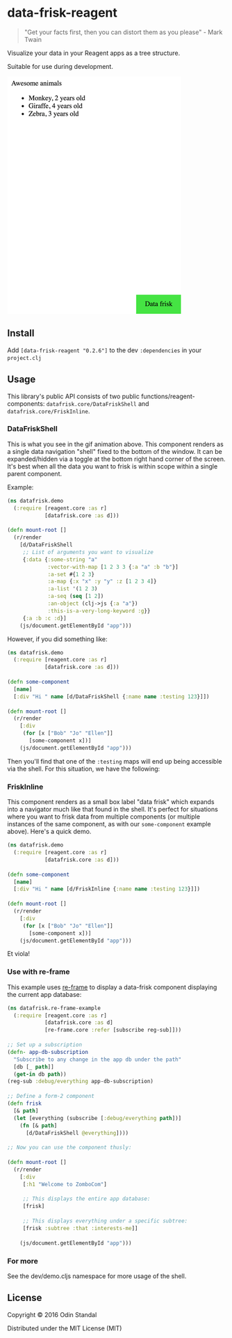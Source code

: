 # data-frisk-reagent

> "Get your facts first, then you can distort them as you please" - Mark Twain

Visualize your data in your Reagent apps as a tree structure.

Suitable for use during development.

<img src="data-frisk.gif">

## Install

Add `[data-frisk-reagent "0.2.6"]` to the dev `:dependencies` in your `project.clj`

## Usage

This library's public API consists of two public functions/reagent-components: `datafrisk.core/DataFriskShell` and `datafrisk.core/FriskInline`.


### DataFriskShell

This is what you see in the gif animation above. This component renders as a single data navigation "shell" fixed to the bottom of the window. It can be expanded/hidden via a toggle at the bottom right hand corner of the screen. It's best when all the data you want to frisk is within scope within a single parent component.

Example:

```clojure
(ns datafrisk.demo
  (:require [reagent.core :as r]
            [datafrisk.core :as d]))

(defn mount-root []
  (r/render
    [d/DataFriskShell
     ;; List of arguments you want to visualize
     {:data {:some-string "a"
             :vector-with-map [1 2 3 3 {:a "a" :b "b"}]
             :a-set #{1 2 3}
             :a-map {:x "x" :y "y" :z [1 2 3 4]}
             :a-list '(1 2 3)
             :a-seq (seq [1 2])
             :an-object (clj->js {:a "a"})
             :this-is-a-very-long-keyword :g}}
     {:a :b :c :d}]
    (js/document.getElementById "app")))
```

However, if you did something like:

```clojure
(ns datafrisk.demo
  (:require [reagent.core :as r]
            [datafrisk.core :as d]))

(defn some-component
  [name]
  [:div "Hi " name [d/DataFriskShell {:name name :testing 123}]])

(defn mount-root []
  (r/render
    [:div
     (for [x ["Bob" "Jo" "Ellen"]]
       [some-component x])]
    (js/document.getElementById "app")))
```

Then you'll find that one of the `:testing` maps will end up being accessible via the shell.
For this situation, we have the following:


### FriskInline

This component renders as a small box label "data frisk" which expands into a navigator much like that found in the shell. It's perfect for situations where you want to frisk data from multiple components (or multiple instances of the same component, as with our `some-component` example above). Here's a quick demo.


```clojure
(ns datafrisk.demo
  (:require [reagent.core :as r]
            [datafrisk.core :as d]))

(defn some-component
  [name]
  [:div "Hi " name [d/FriskInline {:name name :testing 123}]])

(defn mount-root []
  (r/render
    [:div
     (for [x ["Bob" "Jo" "Ellen"]]
       [some-component x])]
    (js/document.getElementById "app")))
```

Et viola!

### Use with re-frame

This example uses [re-frame](https://github.com/Day8/re-frame) to display a data-frisk component displaying the current app database:

```clojure
(ns datafrisk.re-frame-example
  (:require [reagent.core :as r]
            [datafrisk.core :as d]
            [re-frame.core :refer [subscribe reg-sub]]))

;; Set up a subscription
(defn- app-db-subscription
  "Subscribe to any change in the app db under the path"
  [db [_ path]]
  (get-in db path))
(reg-sub :debug/everything app-db-subscription)

;; Define a form-2 component
(defn frisk
  [& path]
  (let [everything (subscribe [:debug/everything path])]
    (fn [& path]
      [d/DataFriskShell @everything])))

;; Now you can use the component thusly:

(defn mount-root []
  (r/render
    [:div
     [:h1 "Welcome to ZomboCom"]

     ;; This displays the entire app database:
     [frisk]

     ;; This displays everything under a specific subtree:
     [frisk :subtree :that :interests-me]]

    (js/document.getElementById "app")))
```

### For more

See the dev/demo.cljs namespace for more usage of the shell.


## License

Copyright © 2016 Odin Standal

Distributed under the MIT License (MIT)
